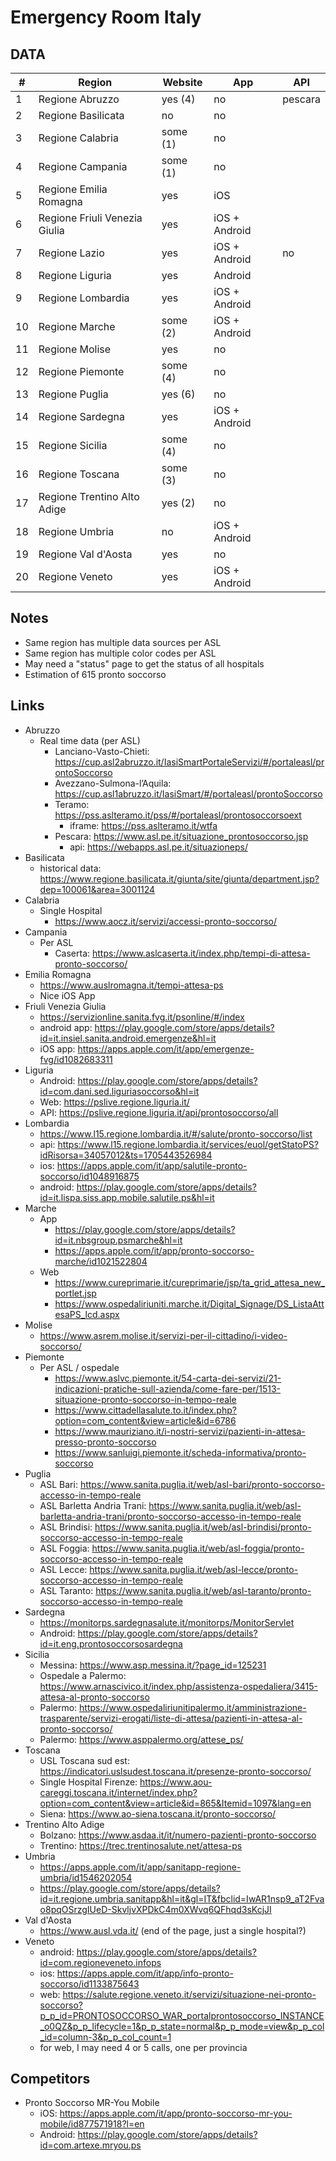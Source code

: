 # Emergency Room Italy

## DATA
| #   | Region                        | Website  | App           | API     |
| --- | ---                           | ---      | ---           | ---     |
|   1 | Regione Abruzzo               | yes (4)  | no            | pescara |
|   2 | Regione Basilicata            | no       | no            |         |
|   3 | Regione Calabria              | some (1) | no            |         |
|   4 | Regione Campania              | some (1) | no            |         |
|   5 | Regione Emilia Romagna        | yes      | iOS           |         |
|   6 | Regione Friuli Venezia Giulia | yes      | iOS + Android |         |
|   7 | Regione Lazio                 | yes      | iOS + Android | no      |
|   8 | Regione Liguria               | yes      | Android       |         |
|   9 | Regione Lombardia             | yes      | iOS + Android |         |
|  10 | Regione Marche                | some (2) | iOS + Android |         |
|  11 | Regione Molise                | yes      | no            |         |
|  12 | Regione Piemonte              | some (4) | no            |         |
|  13 | Regione Puglia                | yes (6)  | no            |         |
|  14 | Regione Sardegna              | yes      | iOS + Android |         |
|  15 | Regione Sicilia               | some (4) | no            |         |
|  16 | Regione Toscana               | some (3) | no            |         |
|  17 | Regione Trentino Alto Adige   | yes (2)  | no            |         |
|  18 | Regione Umbria                | no       | iOS + Android |         |
|  19 | Regione Val d'Aosta           | yes      | no            |         |
|  20 | Regione Veneto                | yes      | iOS + Android |         |

## Notes
- Same region has multiple data sources per ASL
- Same region has multiple color codes per ASL
- May need a "status" page to get the status of all hospitals
- Estimation of 615 pronto soccorso

## Links
- Abruzzo
    - Real time data (per ASL)
        - Lanciano-Vasto-Chieti: https://cup.asl2abruzzo.it/IasiSmartPortaleServizi/#/portaleasl/prontoSoccorso
        - Avezzano-Sulmona-l’Aquila: https://cup.asl1abruzzo.it/IasiSmart/#/portaleasl/prontoSoccorso
        - Teramo: https://pss.aslteramo.it/pss/#/portaleasl/prontosoccorsoext
            - iframe: https://pss.aslteramo.it/wtfa
        - Pescara: https://www.asl.pe.it/situazione_prontosoccorso.jsp
            - api: https://webapps.asl.pe.it/situazioneps/
- Basilicata
    - historical data: https://www.regione.basilicata.it/giunta/site/giunta/department.jsp?dep=100061&area=3001124
- Calabria
    - Single Hospital
        - https://www.aocz.it/servizi/accessi-pronto-soccorso/
- Campania
    - Per ASL
        - Caserta: https://www.aslcaserta.it/index.php/tempi-di-attesa-pronto-soccorso/
- Emilia Romagna
    - https://www.auslromagna.it/tempi-attesa-ps
    - Nice iOS App
- Friuli Venezia Giulia
    - https://servizionline.sanita.fvg.it/psonline/#/index
    - android app: https://play.google.com/store/apps/details?id=it.insiel.sanita.android.emergenze&hl=it
    - iOS app: https://apps.apple.com/it/app/emergenze-fvg/id1082683311
- Liguria
    - Android: https://play.google.com/store/apps/details?id=com.dani.sed.liguriasoccorso&hl=it
    - Web: https://pslive.regione.liguria.it/
    - API: https://pslive.regione.liguria.it/api/prontosoccorso/all
- Lombardia
    - https://www.l15.regione.lombardia.it/#/salute/pronto-soccorso/list
    - api: https://www.l15.regione.lombardia.it/services/euol/getStatoPS?idRisorsa=34057012&ts=1705443526984
    - ios: https://apps.apple.com/it/app/salutile-pronto-soccorso/id1048916875
    - android: https://play.google.com/store/apps/details?id=it.lispa.siss.app.mobile.salutile.ps&hl=it
- Marche
    - App
        - https://play.google.com/store/apps/details?id=it.nbsgroup.psmarche&hl=it
        - https://apps.apple.com/it/app/pronto-soccorso-marche/id1021522804
    - Web
        - https://www.cureprimarie.it/cureprimarie/jsp/ta_grid_attesa_new_portlet.jsp
        - https://www.ospedaliriuniti.marche.it/Digital_Signage/DS_ListaAttesaPS_lcd.aspx
- Molise
    - https://www.asrem.molise.it/servizi-per-il-cittadino/i-video-soccorso/
- Piemonte
    - Per ASL / ospedale
        - https://www.aslvc.piemonte.it/54-carta-dei-servizi/21-indicazioni-pratiche-sull-azienda/come-fare-per/1513-situazione-pronto-soccorso-in-tempo-reale
        - https://www.cittadellasalute.to.it/index.php?option=com_content&view=article&id=6786
        - https://www.mauriziano.it/i-nostri-servizi/pazienti-in-attesa-presso-pronto-soccorso
        - https://www.sanluigi.piemonte.it/scheda-informativa/pronto-soccorso
- Puglia
    - ASL Bari: https://www.sanita.puglia.it/web/asl-bari/pronto-soccorso-accesso-in-tempo-reale
    - ASL Barletta Andria Trani: https://www.sanita.puglia.it/web/asl-barletta-andria-trani/pronto-soccorso-accesso-in-tempo-reale
    - ASL Brindisi: https://www.sanita.puglia.it/web/asl-brindisi/pronto-soccorso-accesso-in-tempo-reale
    - ASL Foggia: https://www.sanita.puglia.it/web/asl-foggia/pronto-soccorso-accesso-in-tempo-reale
    - ASL Lecce: https://www.sanita.puglia.it/web/asl-lecce/pronto-soccorso-accesso-in-tempo-reale
    - ASL Taranto: https://www.sanita.puglia.it/web/asl-taranto/pronto-soccorso-accesso-in-tempo-reale
- Sardegna
    - https://monitorps.sardegnasalute.it/monitorps/MonitorServlet
    - Android: https://play.google.com/store/apps/details?id=it.eng.prontosoccorsosardegna
- Sicilia
    - Messina: https://www.asp.messina.it/?page_id=125231
    - Ospedale a Palermo: https://www.arnascivico.it/index.php/assistenza-ospedaliera/3415-attesa-al-pronto-soccorso
    - Palermo: https://www.ospedaliriunitipalermo.it/amministrazione-trasparente/servizi-erogati/liste-di-attesa/pazienti-in-attesa-al-pronto-soccorso/
    - Palermo: https://www.asppalermo.org/attese_ps/
- Toscana
    - USL Toscana sud est: https://indicatori.uslsudest.toscana.it/presenze-pronto-soccorso/
    - Single Hospital Firenze: https://www.aou-careggi.toscana.it/internet/index.php?option=com_content&view=article&id=865&Itemid=1097&lang=en
    - Siena: https://www.ao-siena.toscana.it/pronto-soccorso/
- Trentino Alto Adige
    - Bolzano: https://www.asdaa.it/it/numero-pazienti-pronto-soccorso
    - Trentino: https://trec.trentinosalute.net/attesa-ps
- Umbria
    - https://apps.apple.com/it/app/sanitapp-regione-umbria/id1546202054
    - https://play.google.com/store/apps/details?id=it.regione.umbria.sanitapp&hl=it&gl=IT&fbclid=IwAR1nsp9_aT2Fvao8pqOSrzgIUeD-SkvljvXPDkC4m0XWvq6QFhqd3sKcjJI
- Val d'Aosta
    - https://www.ausl.vda.it/ (end of the page, just a single hospital?)
- Veneto
    - android: https://play.google.com/store/apps/details?id=com.regioneveneto.infops
    - ios: https://apps.apple.com/it/app/info-pronto-soccorso/id1133875643
    - web: https://salute.regione.veneto.it/servizi/situazione-nei-pronto-soccorso?p_p_id=PRONTOSOCCORSO_WAR_portalprontosoccorso_INSTANCE_o0QZ&p_p_lifecycle=1&p_p_state=normal&p_p_mode=view&p_p_col_id=column-3&p_p_col_count=1
    - for web, I may need 4 or 5 calls, one per provincia

## Competitors
- Pronto Soccorso MR-You Mobile
    - iOS: https://apps.apple.com/it/app/pronto-soccorso-mr-you-mobile/id877571918?l=en
    - Android: https://play.google.com/store/apps/details?id=com.artexe.mryou.ps

